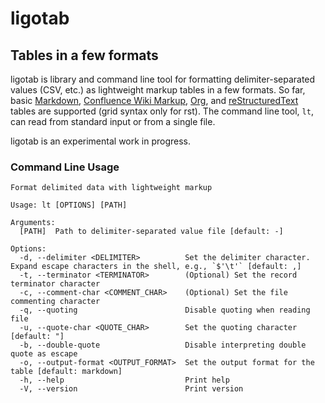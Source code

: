 # ligotab
## Tables in a few formats

ligotab is library and command line tool for formatting delimiter-separated values (CSV, etc.) as lightweight markup tables in a few formats. So far, basic [Markdown](https://www.markdownguide.org/extended-syntax/#tables), [Confluence Wiki Markup](https://confluence.atlassian.com/doc/confluence-wiki-markup-251003035.html), [Org](https://www.gnu.org/software/emacs/manual/html_node/org/Tables.html), and [reStructuredText](https://docutils.sourceforge.io/docs/user/rst/quickref.html#tables) tables are supported (grid syntax only for rst). The command line tool, `lt`, can read from standard input or from a single file.

ligotab is an experimental work in progress.

### Command Line Usage
```
Format delimited data with lightweight markup

Usage: lt [OPTIONS] [PATH]

Arguments:
  [PATH]  Path to delimiter-separated value file [default: -]

Options:
  -d, --delimiter <DELIMITER>          Set the delimiter character. Expand escape characters in the shell, e.g., `$'\t'` [default: ,]
  -t, --terminator <TERMINATOR>        (Optional) Set the record terminator character
  -c, --comment-char <COMMENT_CHAR>    (Optional) Set the file commenting character
  -q, --quoting                        Disable quoting when reading file
  -u, --quote-char <QUOTE_CHAR>        Set the quoting character [default: "]
  -b, --double-quote                   Disable interpreting double quote as escape
  -o, --output-format <OUTPUT_FORMAT>  Set the output format for the table [default: markdown]
  -h, --help                           Print help
  -V, --version                        Print version
```
